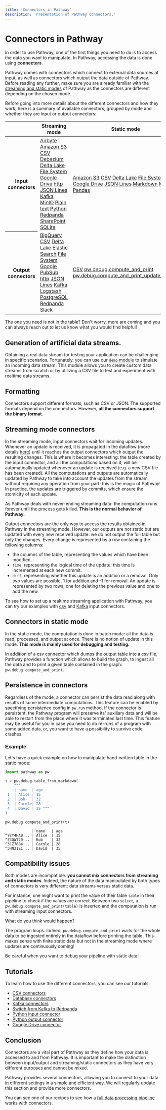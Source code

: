```yaml
---
title: 'Connectors in Pathway'
description: 'Presentation of Pathway connectors.'
---
```


# Connectors in Pathway

In order to use Pathway, one of the first things you need to do is to access the data you want to manipulate.
In Pathway, accessing the data is done using **connectors**.

Pathway comes with connectors which connect to external data sources at input, as well as connectors which output the data outside of Pathway.
Before reading any further, make sure you are already familiar with the [streaming and static modes](/developers/user-guide/introduction/streaming-and-static-modes/) of Pathway as the connectors are different depending on the chosen mode.

Before going into more details about the different connectors and how they work, here is a summary of available connectors, grouped by mode and whether they are input or output connectors:

<table class="w-full">
    <thead>
        <tr>
            <th></th>
            <th class="text-center">Streaming mode</th>
            <th class="text-center">Static mode</th>
        </tr>
    </thead>
    <tbody>
        <tr>
            <th class="text-center">Input connectors</th>
            <td class="text-center !align-middle">
                <span class="block"><a href="/developers/api-docs/pathway-io/airbyte">Airbyte</a></span>
                <span class="block"><a href="/developers/api-docs/pathway-io/s3">Amazon S3</a></span>
                <span class="block"><a href="/developers/user-guide/connect/connectors/csv_connectors">CSV</a></span>
                <span class="block"><a href="/developers/user-guide/connect/connectors/database-connectors">Debezium</a></span>
                <span class="block"><a href="/developers/api-docs/pathway-io/deltalake">Delta Lake</a></span>
                <span class="block"><a href="/developers/user-guide/connect/connectors/fs-connector">File System</a></span>
                <span class="block"><a href="/developers/api-docs/pathway-io/gdrive">Google Drive</a></span>
                <span class="block"><a href="/developers/api-docs/pathway-io/http">http</a></span>
                <span class="block"><a href="/developers/user-guide/connect/connectors/jsonlines-connector">JSON Lines</a></span>
                <span class="block"><a href="/developers/user-guide/connect/connectors/kafka_connectors">Kafka</a></span>
                <span class="block"><a href="/developers/api-docs/pathway-io/minio">MinIO</a></span>
                <span class="block"><a href="/developers/api-docs/pathway-io/plaintext">Plain text</a></span>
                <span class="block"><a href="/developers/user-guide/connect/connectors/custom-python-connectors">Python</a></span>
                <span class="block"><a href="/developers/user-guide/connect/connectors/switching-to-redpanda">Redpanda</a></span>
                <span class="block"><a href="/developers/api-docs/pathway-xpacks-sharepoint/#pathway.xpacks.connectors.sharepoint.read">SharePoint</a></span>
                <span class="block"><a href="/developers/api-docs/pathway-io/sqlite">SQLite</a></span>
            </td>
            <td class="text-center !align-middle">
                <span class="block"><a href="/developers/api-docs/pathway-io/s3">Amazon S3</a></span>
                <span class="block"><a href="/developers/user-guide/connect/connectors/csv_connectors">CSV</a></span>
                <span class="block"><a href="/developers/api-docs/pathway-io/deltalake">Delta Lake</a></span>
                <span class="block"><a href="/developers/user-guide/connect/connectors/fs-connector">File System</a></span>
                <span class="block"><a href="/developers/api-docs/pathway-io/gdrive">Google Drive</a></span>
                <span class="block"><a href="/developers/user-guide/connect/connectors/jsonlines-connector">JSON Lines</a></span>
                <span class="block"><a href="/developers/api-docs/debug#pathway.debug.table_from_markdown">Markdown</a></span>
                <span class="block"><a href="/developers/api-docs/pathway-io/minio">MinIO</a></span>
                <span class="block"><a href="/developers/api-docs/debug#pathway.debug.table_from_pandas">Pandas</a></span>
            </td>
        </tr>
        <tr>
            <th class="text-center">Output connectors</th>
            <td class="text-center !align-middle">
                <span class="block"><a href="/developers/api-docs/pathway-io/bigquery">BigQuery</a></span>
                <span class="block"><a href="/developers/user-guide/connect/connectors/csv_connectors">CSV</a></span>
                <span class="block"><a href="/developers/api-docs/pathway-io/deltalake">Delta Lake</a></span>
                <span class="block"><a href="/developers/api-docs/pathway-io/elasticsearch">Elastic Search</a></span>
                <span class="block"><a href="/developers/user-guide/connect/connectors/fs-connector">File System</a></span>
                <span class="block"><a href="/developers/api-docs/pathway-io/pubsub">Google PubSub</a></span>
                <span class="block"><a href="/developers/api-docs/pathway-io/http">http</a></span>
                <span class="block"><a href="/developers/user-guide/connect/connectors/jsonlines-connector">JSON Lines</a></span>
                <span class="block"><a href="/developers/user-guide/connect/connectors/kafka_connectors">Kafka</a></span>
                <span class="block"><a href="/developers/api-docs/pathway-io/logstash">Logstash</a></span>
                <span class="block"><a href="/developers/user-guide/connect/connectors/database-connectors">PostgreSQL</a></span>
                <span class="block"><a href="/developers/user-guide/connect/connectors/switching-to-redpanda">Redpanda</a></span>
                <span class="block"><a href="/developers/user-guide/connect/connectors/slack_send_alerts">Slack</a></span>
            </td>
            <td class="text-center !align-middle">
                <span class="block"><a href="/developers/user-guide/connect/connectors/csv_connectors">CSV</a></span>
                <span class="block"><a href="/developers/api-docs/debug#pathway.debug.compute_and_print">pw.debug.compute_and_print</a></span>
                <span class="block"><a href="/developers/api-docs/debug#pathway.debug.compute_and_print_update_stream">pw.debug.compute_and_print_update_stream</a></span>
            </td>
        </tr>
    </tbody>
</table>


The one you need is not in the table? Don't worry, more are coming and you can always reach out to let us know what you would find helpful!

## Generation of artificial data streams.
Obtaining a real data stream for testing your application can be challenging in specific scenarios.
Fortunately, you can use our [`demo` module](/developers/user-guide/connect/artificial-streams) to simulate an incoming data stream.
This module allows you to create custom data streams from scratch or by utilizing a CSV file to test and experiment with realtime data streams.

## Formatting

 Connectors support different formats, such as CSV or JSON.
 The supported formats depend on the connectors. However, **all the connectors support the binary format**.

## Streaming mode connectors

In the streaming mode, input connectors wait for incoming updates.
Whenever an update is received, it is propagated in the dataflow (more details [here](/developers/user-guide/introduction/streaming-and-static-modes/)) until it reaches the output connectors which output the resulting changes.
This is where it becomes interesting: the table created by the input connector, and all the computations based on it, will be automatically updated whenever an update is received (e.g. a new CSV file has been created).
All the computations and outputs are automatically updated by Pathway to take into account the updates from the stream, without requiring any operation from your part: this is the magic of Pathway!
In practice, the updates are triggered by commits, which ensure the atomicity of each update.

As Pathway deals with never-ending streaming data: the computation runs forever until the process gets killed.
**This is the normal behavior of Pathway.**

Output connectors are the only way to access the results obtained in Pathway in the streaming mode.
However, our outputs are not static but are updated with every new received update: we do not output the full table but only the changes.
Every change is represented by a row containing the following columns:
* the columns of the table, representing the values which have been modified.
* `time`, representing the logical time of the update: this time is incremented at each new commit.
* `diff`, representing whether this update is an addition or a removal. Only two values are possible, 1 for addition and -1 for removal.
An update is represented by two rows, one for deleting the previous value and one to add the new.

To see how to set up a realtime streaming application with Pathway, you can try our examples with [csv](/developers/user-guide/introduction/first_realtime_app_with_pathway/) and [Kafka](/developers/templates/linear_regression_with_kafka) input connectors.

## Connectors in static mode

In the static mode, the computation is done in batch mode: all the data is read, processed, and output at once.
There is no notion of update in this mode.
**This mode is mainly used for debugging and testing.**

In addition of a csv connector which dumps the output table into a csv file, Pathway provides a function which allows to build the graph, to ingest all the data and to print a given table contained in the graph: `pw.debug.compute_and_print`.

## Persistence in connectors

Regardless of the mode, a connector can persist the data read along with results of some intermediate computations. This feature can be enabled by specifying persistence config in `pw.run` method. If the connector is persistent, the Pathway program will preserve its' auxiliary data and will be able to restart from the place where it was terminated last time. This feature may be useful for you in case you need to do re-runs of a program with some added data, or, you want to have a possibility to survive code crashes.

### Example

Let's have a quick example on how to manipulate hand-written table in the static mode:

```python
import pathway as pw

t = pw.debug.table_from_markdown(
    """
    | name  | age
 1  | Alice | 15
 2  | Bob   | 32
 3  | Carole| 28
 4  | David | 35 """
)

pw.debug.compute_and_print(t)
```

```
            | name   | age
^YYY4HAB... | Alice  | 15
^Z3QWT29... | Bob    | 32
^3CZ78B4... | Carole | 28
^3HN31E1... | David  | 35
```


## Compatibility issues

Both modes are incompatible: **you cannot mix connectors from streaming and static modes**.
Indeed, the nature of the data manipulated by both types of connectors is very different: data streams versus static data.

For instance, one might want to print the value of their table `table` in their pipeline to check if the values are correct.
Between two `select`, a `pw.debug.compute_and_print(table)` is inserted and the computation is run with streaming input connectors.

What do you think would happen?

The program loops. Indeed, `pw.debug.compute_and_print` waits for the whole data to be ingested entirely in the dataflow before printing the table.
This makes sense with finite static data but not in the streaming mode where updates are continuously coming!

Be careful when you want to debug your pipeline with static data!

## Tutorials

To learn how to use the different connectors, you can see our tutorials:
* [CSV connectors](/developers/user-guide/connect/connectors/csv_connectors/)
* [Database connectors](/developers/user-guide/connect/connectors/database-connectors/)
* [Kafka connectors](/developers/user-guide/connect/connectors/kafka_connectors/)
* [Switch from Kafka to Redpanda](/developers/user-guide/connect/connectors/switching-to-redpanda/)
* [Python input connector](/developers/user-guide/connect/connectors/custom-python-connectors)
* [Python output connector](/developers/user-guide/connect/connectors/python-output-connectors)
* [Google Drive connector](/developers/user-guide/connect/connectors/gdrive-connector)


## Conclusion

Connectors are a vital part of Pathway as they define how your data is accessed to and from Pathway.
It is important to make the distinction between input/output and streaming/static connectors as they have very different purposes and cannot be mixed.

Pathway provides several connectors, allowing you to connect to your data in different settings in a simple and efficient way.
We will regularly update this section and provide more connectors.

You can see one of our recipes to see how a [full data processing pipeline](/developers/templates/suspicious_activity_tumbling_window) works with connectors.
